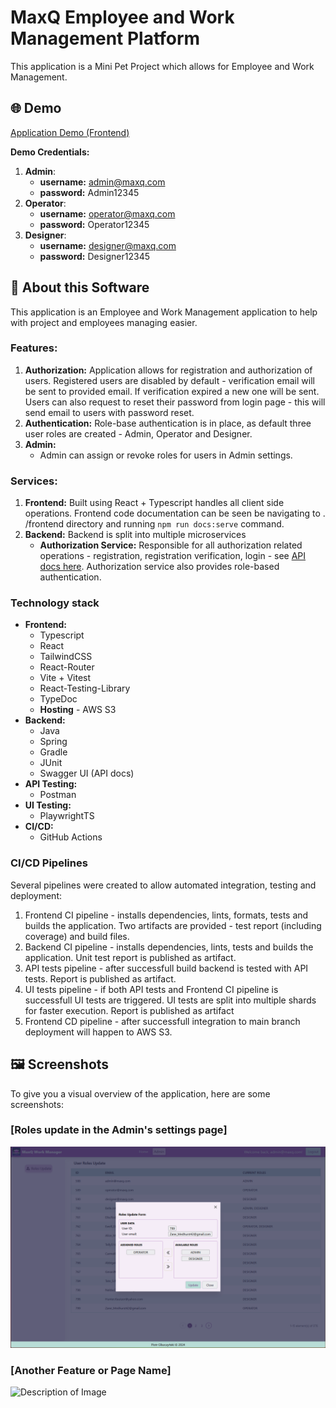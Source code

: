 # MaxQ Employee and Work Management Platform

This application is a Mini Pet Project which allows for Employee and Work
Management.

## 🌐 Demo

[Application Demo (Frontend)](http://employee-work-management.s3-website.eu-west-3.amazonaws.com/)

**Demo Credentials:**

1. **Admin**:
    - **username:** admin@maxq.com
    - **password:** Admin12345
2. **Operator**:
    - **username:** operator@maxq.com
    - **password:** Operator12345
3. **Designer**:
    - **username:** designer@maxq.com
    - **password:** Designer12345

## 📖 About this Software

This application is an Employee and Work Management application to help with
project and employees managing easier.

### Features:

1. **Authorization:** Application allows for registration and authorization
   of users. Registered users are disabled by default - verification email
   will be sent to provided email. If verification expired a new one will be
   sent. Users can also request to reset their password from login page -
   this will send email to users with password reset.
2. **Authentication:** Role-base authentication is in place, as default
   three user roles are created - Admin, Operator and Designer.
3. **Admin:**
    - Admin can assign or revoke roles for users in Admin settings.

### Services:

1. **Frontend:** Built using React + Typescript handles all client side
   operations. Frontend code documentation can be seen be navigating to .
   /frontend directory and running `npm run docs:serve` command.
2. **Backend:** Backend is split into multiple microservices
    * **Authorization Service:** Responsible for all authorization related
      operations - registration, registration verification, login -
      see [API docs here](https://authorization-service-0h7q.onrender.com/swagger-ui.html).
      Authorization service also provides role-based authentication.

### Technology stack

* **Frontend:**
    * Typescript
    * React
    * TailwindCSS
    * React-Router
    * Vite + Vitest
    * React-Testing-Library
    * TypeDoc
    * **Hosting** - AWS S3
* **Backend:**
    * Java
    * Spring
    * Gradle
    * JUnit
    * Swagger UI (API docs)
* **API Testing:**
    * Postman
* **UI Testing:**
    * PlaywrightTS
* **CI/CD:**
    * GitHub Actions

### CI/CD Pipelines

Several pipelines were created to allow automated integration, testing and
deployment:

1. Frontend CI pipeline - installs dependencies, lints, formats, tests and
   builds the application. Two artifacts are provided - test report
   (including coverage) and build files.
2. Backend CI pipeline - installs dependencies, lints, tests and builds the
   application. Unit test report is published as artifact.
3. API tests pipeline - after successfull build backend is tested with API
   tests. Report is published as artifact.
4. UI tests pipeline - if both API tests and Frontend CI pipeline is
   successfull UI tests are triggered. UI tests are split into
   multiple shards for faster execution. Report is published as artifact
5. Frontend CD pipeline - after successfull integration to main branch
   deployment will happen to AWS S3.

## 🖼️ Screenshots

To give you a visual overview of the application, here are some screenshots:

### [Roles update in the Admin's settings page]

![Roles update in the Admin's settings page](rolesUpdate.png)

### [Another Feature or Page Name]

![Description of Image](http://link-to-your-image.com/image2.png)
